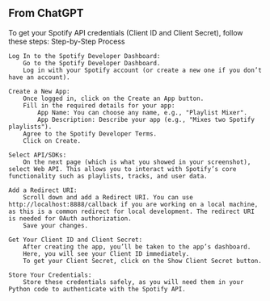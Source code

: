 ## From ChatGPT

To get your Spotify API credentials (Client ID and Client Secret), follow these steps:
Step-by-Step Process

    Log In to the Spotify Developer Dashboard:
        Go to the Spotify Developer Dashboard.
        Log in with your Spotify account (or create a new one if you don’t have an account).

    Create a New App:
        Once logged in, click on the Create an App button.
        Fill in the required details for your app:
            App Name: You can choose any name, e.g., "Playlist Mixer".
            App Description: Describe your app (e.g., "Mixes two Spotify playlists").
        Agree to the Spotify Developer Terms.
        Click on Create.

    Select API/SDKs:
        On the next page (which is what you showed in your screenshot), select Web API. This allows you to interact with Spotify’s core functionality such as playlists, tracks, and user data.

    Add a Redirect URI:
        Scroll down and add a Redirect URI. You can use http://localhost:8888/callback if you are working on a local machine, as this is a common redirect for local development. The redirect URI is needed for OAuth authorization.
        Save your changes.

    Get Your Client ID and Client Secret:
        After creating the app, you’ll be taken to the app’s dashboard.
        Here, you will see your Client ID immediately.
        To get your Client Secret, click on the Show Client Secret button.

    Store Your Credentials:
        Store these credentials safely, as you will need them in your Python code to authenticate with the Spotify API.